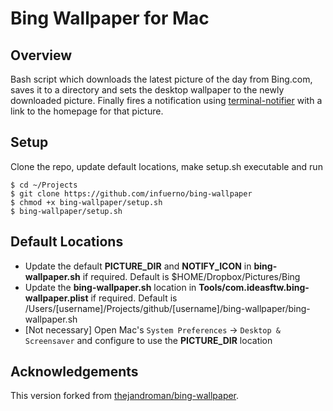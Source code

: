 Bing Wallpaper for Mac
======================

Overview
--------

Bash script which downloads the latest picture of the day from Bing.com, saves it to a directory and sets the desktop wallpaper to the newly downloaded picture. Finally fires a notification using [terminal-notifier](https://github.com/julienXX/terminal-notifier) with a link to the homepage for that picture. 

Setup
-----

Clone the repo, update default locations, make setup.sh executable and run

```
$ cd ~/Projects
$ git clone https://github.com/infuerno/bing-wallpaper
$ chmod +x bing-wallpaper/setup.sh
$ bing-wallpaper/setup.sh
```

Default Locations
-----------------

* Update the default **PICTURE_DIR** and **NOTIFY_ICON** in **bing-wallpaper.sh** if required. Default is $HOME/Dropbox/Pictures/Bing
* Update the **bing-wallpaper.sh** location in **Tools/com.ideasftw.bing-wallpaper.plist** if required. Default is /Users/[username]/Projects/github/[username]/bing-wallpaper/bing-wallpaper.sh
* [Not necessary] Open Mac's `System Preferences` -> `Desktop & Screensaver` and configure to use the **PICTURE_DIR** location

Acknowledgements
----------------

This version forked from [thejandroman/bing-wallpaper](https://github.com/thejandroman/bing-wallpaper).

